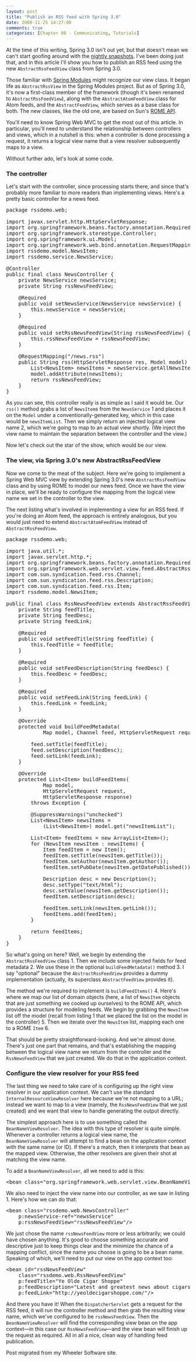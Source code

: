 ```yaml
---
layout: post
title: "Publish an RSS feed with Spring 3.0"
date: 2008-11-25 14:27:00
comments: true
categories: [Chapter 08 - Communicating, Tutorials]
---
```

At the time of this writing, Spring 3.0 isn't out yet, but that doesn't mean we can't start goofing around with the <a href="http://static.springframework.org/downloads/nightly/snapshot-download.php?project=SPR">nightly snapshots</a>. I've been doing just that, and in this article I'll show you how to publish an RSS feed using the new <code>AbstractRssFeedView</code> class from Spring 3.0.

Those familiar with <a href="https://springmodules.dev.java.net/">Spring Modules</a> might recognize our view class. It began life as <code>AbstractRssView</code> in the Spring Modules project. But as of Spring 3.0, it's now a first-class member of the framework (though it's been renamed to <code>AbstractRssFeedView</code>), along with the <code>AbstractAtomFeedView</code> class for Atom feeds, and the <code>AbstractFeedView</code>, which serves as a base class for both. The new classes, like the old one, are based on Sun's <a href="https://rome.dev.java.net/">ROME API</a>.

You'll need to know Spring Web MVC to get the most out of this article. In particular, you'll need to understand the relationship between controllers and views, which in a nutshell is this: when a controller is done processing a request, it returns a logical view name that a view resolver subsequently maps to a view.

Without further ado, let's look at some code.

<h3>The controller</h3>

Let's start with the controller, since processing starts there, and since that's probably more familiar to more readers than implementing views. Here's a pretty basic controller for a news feed.

<pre>package rssdemo.web;

import javax.servlet.http.HttpServletResponse;
import org.springframework.beans.factory.annotation.Required;
import org.springframework.stereotype.Controller;
import org.springframework.ui.Model;
import org.springframework.web.bind.annotation.RequestMapping;
import rssdemo.model.NewsItem;
import rssdemo.service.NewsService;

@Controller
public final class NewsController {
    private NewsService newsService;
    private String rssNewsFeedView;
    
    @Required
    public void setNewsService(NewsService newsService) {
        this.newsService = newsService;
    }
    
    @Required
    public void setRssNewsFeedView(String rssNewsFeedView) {
        this.rssNewsFeedView = rssNewsFeedView;
    }
    
    @RequestMapping("/news.rss")
    public String rss(HttpServletResponse res, Model model) {
        List&lt;NewsItem&gt; newsItems = newsService.getAllNewsItems();
        model.addAttribute(newsItems);                                     // 1
        return rssNewsFeedView;                                            // 2
    }
}
</pre>

As you can see, this controller really is as simple as I said it would be. Our <code>rss()</code> method grabs a list of <code>NewsItem</code>s from the <code>NewsService</code> <span class="cueball">1</span> and places it on the <code>Model</code> under a conventionally-generated key, which in this case would be <code>newsItemList</code>. Then we simply return an injected logical view name <span class="cueball">2</span>, which we're going to map to an actual view shortly. (We inject the view name to maintain the separation between the controller and the view.)

Now let's check out the star of the show, which would be our view.

<h3>The view, via Spring 3.0's new AbstractRssFeedView</h3>

Now we come to the meat of the subject. Here we're going to implement a Spring Web MVC view by extending Spring 3.0's new <code>AbstractRssFeedView</code> class and by using ROME to model our news feed. Once we have the view in place, we'll be ready to configure the mapping from the logical view name we set in the controller to the view.

The next listing what's involved in implementing a view for an RSS feed. If you're doing an Atom feed, the approach is entirely analogous, but you would just need to extend <code>AbstractAtomFeedView</code> instead of <code>AbstractRssFeedView</code>.

<pre>package rssdemo.web;

import java.util.*;
import javax.servlet.http.*;
import org.springframework.beans.factory.annotation.Required;
import org.springframework.web.servlet.view.feed.AbstractRssFeedView;
import com.sun.syndication.feed.rss.Channel;
import com.sun.syndication.feed.rss.Description;
import com.sun.syndication.feed.rss.Item;
import rssdemo.model.NewsItem;

public final class RssNewsFeedView extends AbstractRssFeedView {           // 1
    private String feedTitle;                                              // 2
    private String feedDesc;
    private String feedLink;
    
    @Required
    public void setFeedTitle(String feedTitle) {
        this.feedTitle = feedTitle;
    }
    
    @Required
    public void setFeedDescription(String feedDesc) {
        this.feedDesc = feedDesc;
    }
    
    @Required
    public void setFeedLink(String feedLink) {
        this.feedLink = feedLink;
    }

    @Override
    protected void buildFeedMetadata(
            Map model, Channel feed, HttpServletRequest request) {         // 3
        
        feed.setTitle(feedTitle);
        feed.setDescription(feedDesc);
        feed.setLink(feedLink);
    }
    
    @Override
    protected List&lt;Item&gt; buildFeedItems(
            Map model,
            HttpServletRequest request,
            HttpServletResponse response)
        throws Exception {                                                 // 4
        
        @SuppressWarnings("unchecked")
        List&lt;NewsItem&gt; newsItems =
            (List&lt;NewsItem&gt;) model.get("newsItemList");                    // 5
        
        List&lt;Item&gt; feedItems = new ArrayList&lt;Item&gt;();
        for (NewsItem newsItem : newsItems) {                              // 6
            Item feedItem = new Item();
            feedItem.setTitle(newsItem.getTitle());
            feedItem.setAuthor(newsItem.getAuthor());
            feedItem.setPubDate(newsItem.getDatePublished());
            
            Description desc = new Description();
            desc.setType("text/html");
            desc.setValue(newsItem.getDescription());
            feedItem.setDescription(desc);
            
            feedItem.setLink(newsItem.getLink());
            feedItems.add(feedItem);
        }
        
        return feedItems;
    }
}</pre>

So what's going on here? Well, we begin by extending the <code>AbstractRssFeedView</code> class <span class="cueball">1</span>. Then we include some injected fields for feed metadata <span class="cueball">2</span>. We use these in the optional <code>buildFeedMetadata()</code> method <span class="cueball">3</span>. I say "optional" because the <code>AbstractRssFeedView</code> provides a dummy implementation (actually, its superclass <code>AbstractFeedView</code> provides it).

The method we're required to implement is <code>buildFeedItems()</code> <span class="cueball">4</span>. Here's where we map our list of domain objects (here, a list of <code>NewsItem</code> objects that are just something we cooked up ourselves) to the ROME API, which provides a structure for modeling feeds. We begin by grabbing the <code>NewsItem</code> list off the model (recall from listing 1 that we placed the list on the model in the controller) <span class="cueball">5</span>. Then we iterate over the <code>NewsItem</code> list, mapping each one to a ROME <code>Item</code> <span class="cueball">6</span>.

That should be pretty straightforward-looking. And we're almost done. There's just one part that remains, and that's establishing the mapping between the logical view name we return from the controller and the <code>RssNewsFeedView</code> that we just created. We do that in the application context.

<h3>Configure the view resolver for your RSS feed</h3>

The last thing we need to take care of is configuring up the right view resolver in our application context. We can't use the standard <code>InternalResourceViewResolver</code> here because we're not mapping to a URL; instead we want to map to a view (namely, the <code>RssNewsFeedView</code> that we just created) and we want that view to handle generating the output directly.

The simplest approach here is to use something called the <code>BeanNameViewResolver</code>. The idea with this type of resolver is quite simple. Whenever a controller returns a logical view name, the <code>BeanNameViewResolver</code> will attempt to find a bean on the application context with the same name (or ID). If there's a match, then it interprets that bean as the mapped view. Otherwise, the other resolvers are given their shot at matching the view name.

To add a <code>BeanNameViewResolver</code>, all we need to add is this:

<pre>&lt;bean class="org.springframework.web.servlet.view.BeanNameViewResolver"/&gt;</pre>

We also need to inject the view name into our controller, as we saw in listing 1. Here's how we can do that:

<pre>&lt;bean class="rssdemo.web.NewsController"
    p:newsService-ref="newsService"
    p:rssNewsFeedView="rssNewsFeedView"/&gt;</pre>

We just chose the name <code>rssNewsFeedView</code> more or less arbitrarily; we could have chosen anything. It's good to choose something accurate and descriptive just to keep things clear and the minimize the chance of a mapping conflict, since the name you choose is going to be a bean name. Speaking of which, we'll need to put our view on the app context too:

<pre>&lt;bean id="rssNewsFeedView"
    class="rssdemo.web.RssNewsFeedView"
    p:feedTitle="Ye Olde Cigar Shoppe"
    p:feedDescription="Latest and greatest news about cigars"
    p:feedLink="http://yeoldecigarshoppe.com/"/&gt;</pre>

And there you have it! When the <code>DispatcherServlet</code> gets a request for the RSS feed, it will run the controller method and then grab the resulting view name, which we've configured to be <code>rssNewsFeedView</code>. Then the <code>BeanNameViewResolver</code> will find the corresponding view bean on the app context&mdash;in this case our <code>RssNewsFeedView</code>&mdash;and the view bean will finish up the request as required. All in all a nice, clean way of handling feed publication.

<span class="icon stickyNote">Post migrated from my Wheeler Software site.</span>